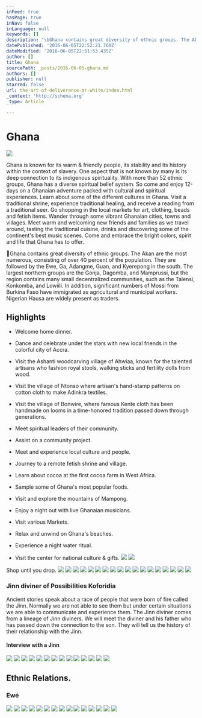 ```yaml
---
inFeed: true
hasPage: true
inNav: false
inLanguage: null
keywords: []
description: "\bGhana contains great diversity of ethnic groups. The Akan are the most numerous, consisting of over 40 percent of the population. They are followed by the Ewe, Ga, Adangme, Guan, and Kyerepong in the south. The largest northern groups are the Gonja, Dagomba, and Mamprussi, but the region contains many small decentralized communities, such as the Talensi, Konkomba, and Lowiili. In addition, significant numbers of Mossi from Burkina Faso have immigrated as agricultural and municipal workers. Nigerian Hausa are widely present as traders. "
datePublished: '2016-06-05T22:52:21.760Z'
dateModified: '2016-06-05T22:51:53.435Z'
author: []
title: Ghana
sourcePath: _posts/2016-06-05-ghana.md
authors: []
publisher: null
starred: false
url: the-art-of-deliverance-mr-white/index.html
_context: 'http://schema.org'
_type: Article

---
```

# Ghana
![](https://the-grid-user-content.s3-us-west-2.amazonaws.com/2323b802-f9b0-46e5-9acd-a80cfe02077e.jpg)

Ghana is known for its warm & friendly people, its stability and its history within the context of slavery. One aspect that is not known by many is its deep connection to its indigenous spirituality. With more than 52 ethnic groups, Ghana has a diverse spiritual belief system. So come and enjoy 12-days on a Ghanaian adventure packed with cultural and spiritual experiences. Learn about some of the different cultures in Ghana. Visit a traditional shrine, experience traditional healing, and receive a reading from a traditional seer. Go shopping in the local markets for art, clothing, beads and fetish items. Wander through some vibrant Ghanaian cities, towns and villages. Meet warm and welcoming new friends and families as we travel around, tasting the traditional cuisine, drinks and discovering some of the continent's best music scenes. Come and embrace the bright colors, spirit and life that Ghana has to offer.

Ghana contains great diversity of ethnic groups. The Akan are the most numerous, consisting of over 40 percent of the population. They are followed by the Ewe, Ga, Adangme, Guan, and Kyerepong in the south. The largest northern groups are the Gonja, Dagomba, and Mamprussi, but the region contains many small decentralized communities, such as the Talensi, Konkomba, and Lowiili. In addition, significant numbers of Mossi from Burkina Faso have immigrated as agricultural and municipal workers. Nigerian Hausa are widely present as traders. 

## Highlights

* Welcome home dinner.

* Dance and celebrate under the stars with new local friends in the colorful city of Accra.

* Visit the Ashanti woodcarving village of Ahwiaa, known for the talented artisans who fashion royal stools, walking sticks and fertility dolls from wood.

* Visit the village of Ntonso where artisan's hand-stamp patterns on cotton cloth to make Adinkra textiles.

* Visit the village of Bonwire, where famous Kente cloth has been handmade on looms in a time-honored tradition passed down through generations.

* Meet spiritual leaders of their community.

* Assist on a community project.

* Meet and experience local culture and people.

* Journey to a remote fetish shrine and village.

* Learn about cocoa at the first cocoa farm in West Africa.

* Sample some of Ghana's most popular foods.

* Visit and explore the mountains of Mampong.

* Enjoy a night out with live Ghanaian musicians.

* Visit various Markets.

* Relax and unwind on Ghana's beaches.

* Experience a night water ritual.

* Visit the center for national culture & gifts.
![](https://the-grid-user-content.s3-us-west-2.amazonaws.com/ee4084e6-322d-4b08-ac11-de695a1e11d6.jpg)
![](https://imgflo.herokuapp.com/graph/vahj1ThiexotieMo/724845810aa0a2e3296718f733da8c20/passthrough.jpg?height=360&input=https%3A%2F%2Fthe-grid-user-content.s3-us-west-2.amazonaws.com%2Fee4084e6-322d-4b08-ac11-de695a1e11d6.jpg&width=640)

Shop until you drop.
![](https://the-grid-user-content.s3-us-west-2.amazonaws.com/2615ebfe-225c-47af-bb62-9f1d6f43d049.jpg)
![](https://imgflo.herokuapp.com/graph/vahj1ThiexotieMo/7181fd230c0f25971f4328ae3c6df3fe/passthrough.jpg?height=563&input=https%3A%2F%2Fthe-grid-user-content.s3-us-west-2.amazonaws.com%2F2615ebfe-225c-47af-bb62-9f1d6f43d049.jpg&width=750)
![](https://imgflo.herokuapp.com/graph/vahj1ThiexotieMo/7181fd230c0f25971f4328ae3c6df3fe/passthrough.jpg?height=563&input=https%3A%2F%2Fthe-grid-user-content.s3-us-west-2.amazonaws.com%2F2615ebfe-225c-47af-bb62-9f1d6f43d049.jpg&width=750)
![](https://imgflo.herokuapp.com/graph/vahj1ThiexotieMo/7181fd230c0f25971f4328ae3c6df3fe/passthrough.jpg?height=563&input=https%3A%2F%2Fthe-grid-user-content.s3-us-west-2.amazonaws.com%2F2615ebfe-225c-47af-bb62-9f1d6f43d049.jpg&width=750)
![](https://the-grid-user-content.s3-us-west-2.amazonaws.com/48b906ac-7639-4288-9cd4-e76710d718e1.jpg)
![](https://imgflo.herokuapp.com/graph/vahj1ThiexotieMo/17bd5464e9a8f61058cda3887513af0f/passthrough.jpg?height=156&input=https%3A%2F%2Fthe-grid-user-content.s3-us-west-2.amazonaws.com%2F48b906ac-7639-4288-9cd4-e76710d718e1.jpg&width=653)
![](https://imgflo.herokuapp.com/graph/vahj1ThiexotieMo/17bd5464e9a8f61058cda3887513af0f/passthrough.jpg?height=156&input=https%3A%2F%2Fthe-grid-user-content.s3-us-west-2.amazonaws.com%2F48b906ac-7639-4288-9cd4-e76710d718e1.jpg&width=653)
![](https://the-grid-user-content.s3-us-west-2.amazonaws.com/b374cc2c-2eeb-42a4-a6c9-9d5507b61321.jpg)
![](https://imgflo.herokuapp.com/graph/vahj1ThiexotieMo/a9ebb827d7da9d0ffc6803a326e30200/passthrough.jpg?height=436&input=https%3A%2F%2Fthe-grid-user-content.s3-us-west-2.amazonaws.com%2Fb374cc2c-2eeb-42a4-a6c9-9d5507b61321.jpg&width=576)
![](https://imgflo.herokuapp.com/graph/vahj1ThiexotieMo/a9ebb827d7da9d0ffc6803a326e30200/passthrough.jpg?height=436&input=https%3A%2F%2Fthe-grid-user-content.s3-us-west-2.amazonaws.com%2Fb374cc2c-2eeb-42a4-a6c9-9d5507b61321.jpg&width=576)
![](https://the-grid-user-content.s3-us-west-2.amazonaws.com/f0b76640-11fa-4c4a-9710-fd805836eb45.png)
![](https://imgflo.herokuapp.com/graph/vahj1ThiexotieMo/193afa23a470e8bf6bdc9384b00e514a/passthrough.png?height=428&input=https%3A%2F%2Fs3-us-west-2.amazonaws.com%2Fthe-grid-img%2Fp%2Faa8ea3680dd7435c0f417dbf753a2a594b0b73dc.png&width=750)
![](https://imgflo.herokuapp.com/graph/vahj1ThiexotieMo/193afa23a470e8bf6bdc9384b00e514a/passthrough.png?height=428&input=https%3A%2F%2Fs3-us-west-2.amazonaws.com%2Fthe-grid-img%2Fp%2Faa8ea3680dd7435c0f417dbf753a2a594b0b73dc.png&width=750)
![](https://the-grid-user-content.s3-us-west-2.amazonaws.com/330d20e1-3368-4a05-9ef2-b68d0a0ee184.jpg)
![](https://imgflo.herokuapp.com/graph/vahj1ThiexotieMo/10bdf766bda3268390c08c99a92683cb/passthrough.jpg?height=299&input=https%3A%2F%2Fthe-grid-user-content.s3-us-west-2.amazonaws.com%2F330d20e1-3368-4a05-9ef2-b68d0a0ee184.jpg&width=400)
![](https://imgflo.herokuapp.com/graph/vahj1ThiexotieMo/10bdf766bda3268390c08c99a92683cb/passthrough.jpg?height=299&input=https%3A%2F%2Fthe-grid-user-content.s3-us-west-2.amazonaws.com%2F330d20e1-3368-4a05-9ef2-b68d0a0ee184.jpg&width=400)
![](https://imgflo.herokuapp.com/graph/vahj1ThiexotieMo/10bdf766bda3268390c08c99a92683cb/passthrough.jpg?height=299&input=https%3A%2F%2Fthe-grid-user-content.s3-us-west-2.amazonaws.com%2F330d20e1-3368-4a05-9ef2-b68d0a0ee184.jpg&width=400)
![](https://the-grid-user-content.s3-us-west-2.amazonaws.com/16b05f7c-2f92-4bf9-bfc1-96ab75e7916d.png)

### Jinn diviner of Possibilities Koforidia

Ancient stories speak about a race of people that were born of fire called the Jinn. Normally we are not able to see them but under certain situations we are able to communicate and experience them. The Jinn diviner comes from a lineage of Jinn diviners. We will meet the diviner and his father who has passed down the connection to the son. They will tell us the history of their relationship with the Jinn.

#### Interview with a Jinn
![](https://the-grid-user-content.s3-us-west-2.amazonaws.com/eb47986d-6374-4959-afbc-047d1ac44464.jpg)
![](https://imgflo.herokuapp.com/graph/vahj1ThiexotieMo/022ad2226f1185fabb2a5cf6eb870dbe/passthrough.jpg?height=600&input=https%3A%2F%2Fthe-grid-user-content.s3-us-west-2.amazonaws.com%2Feb47986d-6374-4959-afbc-047d1ac44464.jpg&width=450)
![](https://imgflo.herokuapp.com/graph/vahj1ThiexotieMo/022ad2226f1185fabb2a5cf6eb870dbe/passthrough.jpg?height=600&input=https%3A%2F%2Fthe-grid-user-content.s3-us-west-2.amazonaws.com%2Feb47986d-6374-4959-afbc-047d1ac44464.jpg&width=450)
![](https://imgflo.herokuapp.com/graph/vahj1ThiexotieMo/022ad2226f1185fabb2a5cf6eb870dbe/passthrough.jpg?height=600&input=https%3A%2F%2Fthe-grid-user-content.s3-us-west-2.amazonaws.com%2Feb47986d-6374-4959-afbc-047d1ac44464.jpg&width=450)
![](https://the-grid-user-content.s3-us-west-2.amazonaws.com/a414c30f-1166-4e8b-ab40-78f4e7393dfe.jpg)
![](https://imgflo.herokuapp.com/graph/vahj1ThiexotieMo/072ca2188d2a77fa310d5e8be0d88bbc/passthrough.jpg?height=422&input=https%3A%2F%2Fthe-grid-user-content.s3-us-west-2.amazonaws.com%2Fa414c30f-1166-4e8b-ab40-78f4e7393dfe.jpg&width=750)
![](https://the-grid-user-content.s3-us-west-2.amazonaws.com/d7d7b04d-99ee-48d8-a341-d57288bd2cc5.jpg)
![](https://imgflo.herokuapp.com/graph/vahj1ThiexotieMo/e3b1476f5c374ca167d3ce102a777cf1/passthrough.jpg?height=422&input=https%3A%2F%2Fthe-grid-user-content.s3-us-west-2.amazonaws.com%2Fd7d7b04d-99ee-48d8-a341-d57288bd2cc5.jpg&width=750)
![](https://imgflo.herokuapp.com/graph/vahj1ThiexotieMo/e3b1476f5c374ca167d3ce102a777cf1/passthrough.jpg?height=422&input=https%3A%2F%2Fthe-grid-user-content.s3-us-west-2.amazonaws.com%2Fd7d7b04d-99ee-48d8-a341-d57288bd2cc5.jpg&width=750)
![](https://imgflo.herokuapp.com/graph/vahj1ThiexotieMo/e3b1476f5c374ca167d3ce102a777cf1/passthrough.jpg?height=422&input=https%3A%2F%2Fthe-grid-user-content.s3-us-west-2.amazonaws.com%2Fd7d7b04d-99ee-48d8-a341-d57288bd2cc5.jpg&width=750)
![](https://the-grid-user-content.s3-us-west-2.amazonaws.com/1b1838f8-cc20-48ce-976a-83cafa840d87.jpg)
![](https://imgflo.herokuapp.com/graph/vahj1ThiexotieMo/6ef86e5f25533128afb59336a886d1c5/passthrough.jpg?height=422&input=https%3A%2F%2Fthe-grid-user-content.s3-us-west-2.amazonaws.com%2F1b1838f8-cc20-48ce-976a-83cafa840d87.jpg&width=750)
![](https://imgflo.herokuapp.com/graph/vahj1ThiexotieMo/6ef86e5f25533128afb59336a886d1c5/passthrough.jpg?height=422&input=https%3A%2F%2Fthe-grid-user-content.s3-us-west-2.amazonaws.com%2F1b1838f8-cc20-48ce-976a-83cafa840d87.jpg&width=750)
![](https://imgflo.herokuapp.com/graph/vahj1ThiexotieMo/6ef86e5f25533128afb59336a886d1c5/passthrough.jpg?height=422&input=https%3A%2F%2Fthe-grid-user-content.s3-us-west-2.amazonaws.com%2F1b1838f8-cc20-48ce-976a-83cafa840d87.jpg&width=750)

## 

## Ethnic Relations.

### Ewé
![](https://the-grid-user-content.s3-us-west-2.amazonaws.com/de47fe2c-f8c5-4ea0-9d88-4a29d8df33f9.jpg)
![](https://imgflo.herokuapp.com/graph/vahj1ThiexotieMo/60aa8fd12b3607d3f69120a8daf2cab3/passthrough.jpg?height=333&input=https%3A%2F%2Fthe-grid-user-content.s3-us-west-2.amazonaws.com%2Fde47fe2c-f8c5-4ea0-9d88-4a29d8df33f9.jpg&width=750)
![](https://the-grid-user-content.s3-us-west-2.amazonaws.com/a1436105-1b2f-45ad-aebb-80f626a5cc48.jpg)
![](https://imgflo.herokuapp.com/graph/vahj1ThiexotieMo/5786d6798a328662b67fb08d311f464c/passthrough.jpg?height=563&input=https%3A%2F%2Fthe-grid-user-content.s3-us-west-2.amazonaws.com%2Fa1436105-1b2f-45ad-aebb-80f626a5cc48.jpg&width=750)
![](https://imgflo.herokuapp.com/graph/vahj1ThiexotieMo/5786d6798a328662b67fb08d311f464c/passthrough.jpg?height=563&input=https%3A%2F%2Fthe-grid-user-content.s3-us-west-2.amazonaws.com%2Fa1436105-1b2f-45ad-aebb-80f626a5cc48.jpg&width=750)
![](https://imgflo.herokuapp.com/graph/vahj1ThiexotieMo/5786d6798a328662b67fb08d311f464c/passthrough.jpg?height=563&input=https%3A%2F%2Fthe-grid-user-content.s3-us-west-2.amazonaws.com%2Fa1436105-1b2f-45ad-aebb-80f626a5cc48.jpg&width=750)
![](https://the-grid-user-content.s3-us-west-2.amazonaws.com/21c9ae82-e8cd-43da-a21d-8b147fcf2c28.jpg)
![](https://imgflo.herokuapp.com/graph/vahj1ThiexotieMo/52b3a8e89e6e8e5e9920a4ced0f6f43a/passthrough.jpg?height=500&input=https%3A%2F%2Fthe-grid-user-content.s3-us-west-2.amazonaws.com%2F21c9ae82-e8cd-43da-a21d-8b147fcf2c28.jpg&width=504)
![](https://imgflo.herokuapp.com/graph/vahj1ThiexotieMo/52b3a8e89e6e8e5e9920a4ced0f6f43a/passthrough.jpg?height=500&input=https%3A%2F%2Fthe-grid-user-content.s3-us-west-2.amazonaws.com%2F21c9ae82-e8cd-43da-a21d-8b147fcf2c28.jpg&width=504)
![](https://the-grid-user-content.s3-us-west-2.amazonaws.com/e310461e-ff7c-4f74-a87e-bf1a4341790c.jpg)
![](https://imgflo.herokuapp.com/graph/vahj1ThiexotieMo/b1308a8e0dd0399707af1905933149f1/passthrough.jpg?height=574&input=https%3A%2F%2Fthe-grid-user-content.s3-us-west-2.amazonaws.com%2Fe310461e-ff7c-4f74-a87e-bf1a4341790c.jpg&width=750)
![](https://the-grid-user-content.s3-us-west-2.amazonaws.com/784ad673-6956-493b-9737-f393fe60f6c1.jpg)
![](https://imgflo.herokuapp.com/graph/vahj1ThiexotieMo/a6a3998ede1f0e59ad2c6b2827a1fef8/passthrough.jpg?height=422&input=https%3A%2F%2Fthe-grid-user-content.s3-us-west-2.amazonaws.com%2F784ad673-6956-493b-9737-f393fe60f6c1.jpg&width=750)
![](https://the-grid-user-content.s3-us-west-2.amazonaws.com/d118fa91-1dc6-4e41-97e8-e8d4bb3f7728.png)
![](https://imgflo.herokuapp.com/graph/vahj1ThiexotieMo/2c660ddb10112dcd093d1175b84b06cc/passthrough.png?height=227&input=https%3A%2F%2Fs3-us-west-2.amazonaws.com%2Fthe-grid-img%2Fp%2Fd5c00392f1dc2070fcb3425df110a9212b702994.png&width=300)